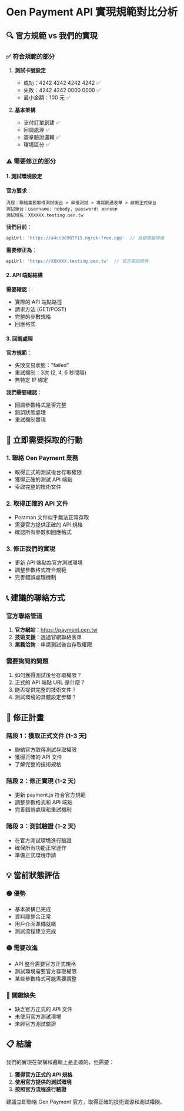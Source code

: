 # Oen Payment API 實現規範對比分析

## 🔍 官方規範 vs 我們的實現

### ✅ **符合規範的部分**
1. **測試卡號設定**
   - 成功：4242 4242 4242 4242 ✅
   - 失敗：4242 4242 0000 0000 ✅
   - 最小金額：100 元 ✅

2. **基本架構**
   - 支付訂單創建 ✅
   - 回調處理 ✅
   - 簽章驗證邏輯 ✅
   - 環境區分 ✅

### ⚠️ **需要修正的部分**

#### 1. 測試環境設定
**官方要求**：
```
流程：聯絡業務取得測試後台 > 串接測試 > 填寫開通表單 > 啟用正式後台
測試後台：username: nobody, password: oenoen  
測試域名：XXXXXX.testing.oen.tw
```

**我們目前**：
```javascript
apiUrl: 'https://a4cc9d907f15.ngrok-free.app'  // 自建模擬環境
```

**需要修正為**：
```javascript
apiUrl: 'https://XXXXXX.testing.oen.tw'  // 官方測試環境
```

#### 2. API 端點結構
**需要確認**：
- 實際的 API 端點路徑
- 請求方法 (GET/POST)
- 完整的參數規格
- 回應格式

#### 3. 回調處理
**官方規範**：
- 失敗交易狀態："failed"
- 重試機制：3次 (2, 4, 6 秒間隔)
- 無特定 IP 綁定

**我們需要確認**：
- 回調參數格式是否完整
- 錯誤狀態處理
- 重試機制實現

## 🚨 **立即需要採取的行動**

### 1. 聯絡 Oen Payment 業務
- 取得正式的測試後台存取權限
- 獲得正確的測試 API 端點
- 索取完整的技術文件

### 2. 取得正確的 API 文件
- Postman 文件似乎無法正常存取
- 需要官方提供正確的 API 規格
- 確認所有參數和回應格式

### 3. 修正我們的實現
- 更新 API 端點為官方測試環境
- 調整參數格式符合規範
- 完善錯誤處理機制

## 📞 **建議的聯絡方式**

### 官方聯絡管道
1. **官方網站**：https://payment.oen.tw
2. **技術支援**：透過官網聯絡表單
3. **業務洽詢**：申請測試後台存取權限

### 需要詢問的問題
1. 如何獲得測試後台存取權限？
2. 正式的 API 端點 URL 是什麼？
3. 能否提供完整的技術文件？
4. 測試環境的具體設定步驟？

## 🎯 **修正計畫**

### 階段 1：獲取正式文件 (1-3 天)
- 聯絡官方取得測試存取權限
- 獲得正確的 API 文件
- 了解完整的技術規格

### 階段 2：修正實現 (1-2 天)
- 更新 payment.js 符合官方規範
- 調整參數格式和 API 端點
- 完善錯誤處理和重試機制

### 階段 3：測試驗證 (1-2 天)
- 在官方測試環境進行驗證
- 確保所有功能正常運作
- 準備正式環境申請

## 💡 **當前狀態評估**

### 🟢 **優勢**
- 基本架構已完成
- 資料庫整合正常
- 用戶介面準備就緒
- 測試流程建立完成

### 🟡 **需要改進**
- API 整合需要官方正式規格
- 測試環境需要官方存取權限
- 某些參數格式可能需要調整

### 🔴 **關鍵缺失**
- 缺乏官方正式的 API 文件
- 未使用官方測試環境
- 未經官方測試驗證

## 📋 **結論**

我們的實現在架構和邏輯上是正確的，但需要：
1. **獲得官方正式的 API 規格**
2. **使用官方提供的測試環境**
3. **按照官方流程進行驗證**

建議立即聯絡 Oen Payment 官方，取得正確的技術資源和測試權限。